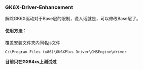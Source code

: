 ### GK6X-Driver-Enhancement

解除GK6X驱动对于Base层的限制，说人话就是，可以修改Base层了。

#### 使用方法：
覆盖安装文件夹内同名js文件
```
C:\Program Files (x86)\GK6XPlus Driver\CMSEngine\driver
```

**目前只在GX64xs上测试过**